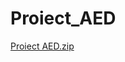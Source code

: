 # Proiect_AED
[Proiect AED.zip](https://github.com/AlexMuntean2/Proiect_AED/files/7975413/Proiect.AED.zip)
